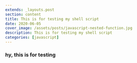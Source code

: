 ```yaml
---
extends: _layouts.post
section: content
title: This is for testing my shell script
date: 2020-06-05
cover_image: /assets/posts/javascript-nested-function.jpg
description: This is for testing my shell script
categories: [javascript]
---
```


### hy, this is for testing
